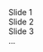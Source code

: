 <script src="https://cdnjs.cloudflare.com/ajax/libs/Swiper/6.4.9/swiper-bundle.min.js" crossorigin="anonymous"></script>
<link rel="stylesheet" href="https://cdnjs.cloudflare.com/ajax/libs/Swiper/6.4.9/swiper-bundle.css" crossorigin="anonymous" />

<!-- Slider main container -->
<div class="swiper-container">
  <!-- Additional required wrapper -->
  <div class="swiper-wrapper">
    <!-- Slides -->
    <div class="swiper-slide">Slide 1</div>
    <div class="swiper-slide">Slide 2</div>
    <div class="swiper-slide">Slide 3</div>
    ...
  </div>
  <!-- If we need pagination -->
  <div class="swiper-pagination"></div>

</div>

<script>
    var swiper = new Swiper('.swiper-container', {
      effect: 'coverflow',
      grabCursor: true,
      centeredSlides: true,
      slidesPerView: 'auto',
      coverflowEffect: {
        rotate: 50,
        stretch: 0,
        depth: 100,
        modifier: 1,
        slideShadows: true,
      },
      pagination: {
        el: '.swiper-pagination',
      },
    });  
  
</script>

